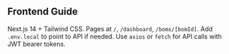 ## Frontend Guide

Next.js 14 + Tailwind CSS. Pages at `/`, `/dashboard`, `/boms/[bomId]`. Add `.env.local` to point to API if needed. Use `axios` or `fetch` for API calls with JWT bearer tokens.

